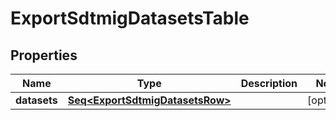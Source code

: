 

# ExportSdtmigDatasetsTable


## Properties

Name | Type | Description | Notes
------------ | ------------- | ------------- | -------------
**datasets** | [**Seq&lt;ExportSdtmigDatasetsRow&gt;**](ExportSdtmigDatasetsRow.md) |  |  [optional]



